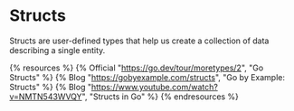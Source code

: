 # Structs

Structs are user-defined types that help us create a collection of data describing a single entity.

{% resources %}
  {% Official "https://go.dev/tour/moretypes/2", "Go Structs" %}
  {% Blog "https://gobyexample.com/structs", "Go by Example: Structs" %}
  {% Blog "https://www.youtube.com/watch?v=NMTN543WVQY", "Structs in Go" %}
{% endresources %}
